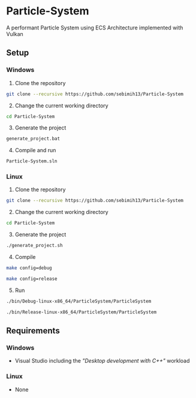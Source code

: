 # Particle-System
A performant Particle System using ECS Architecture implemented with Vulkan


## Setup

### Windows
1. Clone the repository
```sh
git clone --recursive https://github.com/sebimih13/Particle-System
```

2. Change the current working directory
```sh
cd Particle-System
```

3. Generate the project
```sh
generate_project.bat
```

4. Compile and run
```sh
Particle-System.sln
```



### Linux

1. Clone the repository
```sh
git clone --recursive https://github.com/sebimih13/Particle-System
```

2. Change the current working directory
```sh
cd Particle-System
```

3. Generate the project
```sh
./generate_project.sh
```

4. Compile
```sh
make config=debug
```
```sh
make config=release
```

5. Run
```sh
./bin/Debug-linux-x86_64/ParticleSystem/ParticleSystem
```
```sh
./bin/Release-linux-x86_64/ParticleSystem/ParticleSystem
```


## Requirements
### Windows
- Visual Studio including the *"Desktop development with C++"* workload

### Linux
- None


